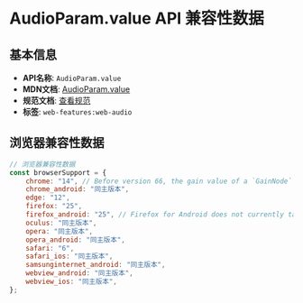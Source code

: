 # AudioParam.value API 兼容性数据

## 基本信息

- **API名称**: `AudioParam.value`
- **MDN文档**: [AudioParam.value](https://developer.mozilla.org/docs/Web/API/AudioParam/value)
- **规范文档**: [查看规范](https://webaudio.github.io/web-audio-api/#dom-audioparam-value)
- **标签**: `web-features:web-audio`

## 浏览器兼容性数据

```javascript
// 浏览器兼容性数据
const browserSupport = {
    chrome: "14", // Before version 66, the gain value of a `GainNode` would perform a smooth interpolation to prevent de...,
    chrome_android: "同主版本",
    edge: "12",
    firefox: "25",
    firefox_android: "25", // Firefox for Android does not currently take into account scheduled or gradiated changes to the param...,
    oculus: "同主版本",
    opera: "同主版本",
    opera_android: "同主版本",
    safari: "6",
    safari_ios: "同主版本",
    samsunginternet_android: "同主版本",
    webview_android: "同主版本",
    webview_ios: "同主版本",
};

```

